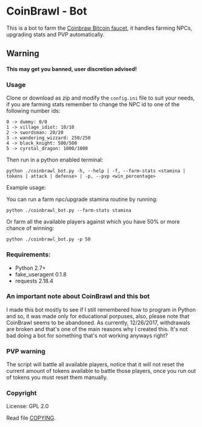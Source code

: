 ﻿# CoinBrawl - Bot

This is a bot to farm the [Coinbraw Bitcoin faucet](https://coinbrawl.com), it handles farming NPCs, upgrading stats and PVP automatically.

## Warning

#### This may get you banned, user discretion advised!

### Usage

Clone or download as zip and modify the `config.ini` file to suit your needs, if you are farming stats remember to change the NPC id to one of the following number ids:

```
0 -> dummy: 0/0
1 -> village_idiot: 10/10
2 -> swordsman: 20/20
3 -> wandering_wizzard: 250/250
4 -> black_knight: 500/500
5 -> cyrstal_dragon: 1000/1000
```

Then run in a python enabled terminal:

```batch
python ./coinbrawl_bot.py -h, --help | -f, --farm-stats <stamina | tokens | attack | defense> | -p, --pvp <win_percentage>
```

Example usage:

You can run a farm npc/upgrade stamina routine by running:
```batch
python ./coinbrawl_bot.py --farm-stats stamina
```

Or farm all the available players against which you have 50% or more chance of winning:
```batch
python ./coinbrawl_bot.py -p 50
```

### Requirements:

 * Python 2.7+
 * fake_useragent 0.1.8
 * requests 2.18.4

### An important note about CoinBrawl and this bot

I made this bot mostly to see if I still remembered how to program in Python and so, it was made only for educational porpuses, also, please note that CoinBrawl seems to be abandoned. As currently, 12/26/2017, withdrawals are broken and that's one of the main reasons why I created this. It's not bad doing a bot for something that's not working anyways right?

### PVP warning

The script will battle all available players, notice that it will not reset the current amount of tokens available to battle those players, once you run out of tokens you must reset them manually.

### Copyright

License: GPL 2.0

Read file [COPYING](COPYING).

